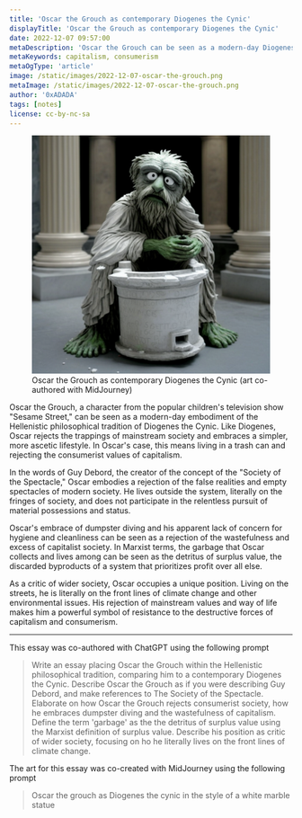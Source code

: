 ```yaml
---
title: 'Oscar the Grouch as contemporary Diogenes the Cynic'
displayTitle: 'Oscar the Grouch as contemporary Diogenes the Cynic'
date: 2022-12-07 09:57:00
metaDescription: 'Oscar the Grouch can be seen as a modern-day Diogenes, rejecting mainstream society and living on the fringes as a critic of capitalism and consumerism.'
metaKeywords: capitalism, consumerism
metaOgType: 'article'
image: /static/images/2022-12-07-oscar-the-grouch.png
metaImage: /static/images/2022-12-07-oscar-the-grouch.png
author: '0xADADA'
tags: [notes]
license: cc-by-nc-sa
---
```


<figure>
  <img src="/static/images/2022-12-07-oscar-the-grouch.png" title="Oscar the Grouch as contemporary Diogenes the Cynic">
  <figcaption>Oscar the Grouch as contemporary Diogenes the Cynic (art co-authored with MidJourney)</figcaption>
</figure>

Oscar the Grouch, a character from the popular children's television show "Sesame Street," can be seen as a modern-day embodiment of the Hellenistic philosophical tradition of Diogenes the Cynic. Like Diogenes, Oscar rejects the trappings of mainstream society and embraces a simpler, more ascetic lifestyle. In Oscar's case, this means living in a trash can and rejecting the consumerist values of capitalism.

In the words of Guy Debord, the creator of the concept of the "Society of the Spectacle," Oscar embodies a rejection of the false realities and empty spectacles of modern society. He lives outside the system, literally on the fringes of society, and does not participate in the relentless pursuit of material possessions and status.

Oscar's embrace of dumpster diving and his apparent lack of concern for hygiene and cleanliness can be seen as a rejection of the wastefulness and excess of capitalist society. In Marxist terms, the garbage that Oscar collects and lives among can be seen as the detritus of surplus value, the discarded byproducts of a system that prioritizes profit over all else.

As a critic of wider society, Oscar occupies a unique position. Living on the streets, he is literally on the front lines of climate change and other environmental issues. His rejection of mainstream values and way of life makes him a powerful symbol of resistance to the destructive forces of capitalism and consumerism.

<hr />

<aside>

This essay was co-authored with ChatGPT using the following prompt

> Write an essay placing Oscar the Grouch within the Hellenistic
> philosophical tradition, comparing him to a contemporary Diogenes the
> Cynic. Describe Oscar the Grouch as if you were describing Guy Debord,
> and make references to The Society of the Spectacle. Elaborate on how
> Oscar the Grouch rejects consumerist society, how he embraces dumpster
> diving and the wastefulness of capitalism. Define the term 'garbage' as
> the the detritus of surplus value using the Marxist definition of surplus
> value. Describe his position as critic of wider society, focusing on ho
> he literally lives on the front lines of climate change.
  
The art for this essay was co-created with MidJourney using the following prompt

> Oscar the grouch as Diogenes the cynic in the style of a white marble statue

</aside>
